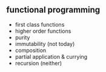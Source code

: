 ##  functional programming

- first class functions
- higher order functions
- purity
- immutability <span class='fragment'>(not today)</span>
- composition
- partial application & currying
- recursion <span class='fragment'>(neither)</span>
